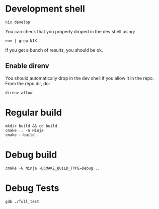 # Development shell
```
nix develop
```
You can check that you properly droped in the dev shell using:
```
env | grep NIX
```
If you get a bunch of results, you should be ok.

## Enable direnv
You should automatically drop in the dev shell if you allow it in the repo.
From the repo dir, do:
```
direnv allow
```

# Regular build
```
mkdir build && cd build
cmake .. -G Ninja
cmake --build .
```

# Debug build
```
cmake -G Ninja -DCMAKE_BUILD_TYPE=Debug ..
```

# Debug Tests
```
gdb ./full_test
```
